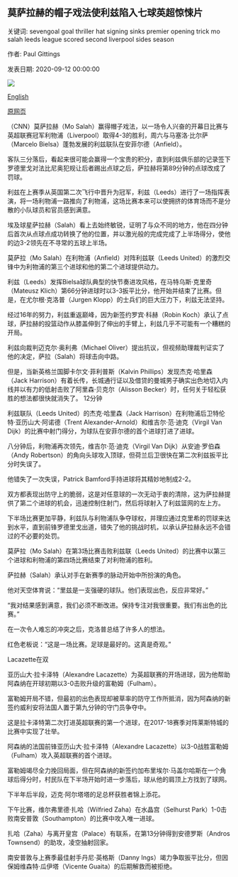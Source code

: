 ## 莫萨拉赫的帽子戏法使利兹陷入七球英超惊悚片

关键词: sevengoal goal thriller hat signing sinks premier opening trick mo salah leeds league scored second liverpool sides season

作者: Paul Gittings

发表日期: 2020-09-12 00:00:00

![](https://cdn.cnn.com/cnnnext/dam/assets/200912150304-salah-gesture-super-tease.jpg)

[English](Mo%20Salah%20hat%20trick%20sinks%20Leeds%20in%20seven-goal%20Premier%20League%20thriller.md)

[原网页](https://edition.cnn.com/2020/09/12/football/premier-league-opener-liverpool-leeds-salah/index.html)

（CNN）莫萨拉赫（Mo Salah）赢得帽子戏法，以一场令人兴奋的开幕日比赛与英超联赛冠军利物浦（Liverpool）取得4-3的胜利，周六与马塞洛·比尔萨（Marcelo Bielsa）蓬勃发展的利兹联队在安菲尔德（Anfield）。

客队三分落后，看起来很可能会赢得一个宝贵的积分，直到利兹俱乐部的记录签下罗德里戈对法比尼奥犯规让后者踢出点球之后，萨拉赫将第89分钟的点球改成了罚球。

利兹在上赛季从英国第二次飞行中晋升为冠军，利兹（Leeds）进行了一场指挥表演，将一场利物浦一路推向了利物浦，这场比赛本来可以使拥挤的体育场而不是分散的小队球员和官员感到满意。

埃及球星萨拉赫（Salah）看上去始终敏锐，证明了与众不同的地方，他在四分钟后首次从点球点成功转换了他的位置，并以激光般的完成完成了上半场得分，使他的边3-2领先在不寻常的五球上半场。

莫萨拉（Mo Salah）在利物浦（Anfield）对阵利兹联（Leeds United）的激烈交锋中为利物浦的第三个进球和他的第二个进球提供动力。

利兹（Leeds）发挥Bielsa球队典型的快节奏进攻风格，在马特乌斯·克里奇（Mateusz Klich）第66分钟进球时以3-3扳平比分，他开始并结束了比赛。但是，在尤尔根·克洛普（Jurgen Klopp）的士兵们的巨大压力下，利兹无法坚持。

经过16年的努力，利兹重返巅峰，因为新签约罗宾·科赫（Robin Koch）承认了点球，萨拉赫的投篮动作从膝盖伸到了伸出的手臂上，利兹几乎不可能有一个糟糕的开局。

利兹向裁判迈克尔·奥利弗（Michael Oliver）提出抗议，但视频助理裁判证实了他的决定，萨拉（Salah）将球击向中路。

但是，当新英格兰国脚卡尔文·菲利普斯（Kalvin Phillips）发现杰克·哈里森（Jack Harrison）有着长传，长城通行证以及借贷的曼城男子确实出色地切入内线并以有力的低射击败了阿里森·贝克尔（Alisson Becker）时，任何关于轻松获胜的想法都很快就消失了。 12分钟

利兹联队（Leeds United）的杰克·哈里森（Jack Harrison）在利物浦后卫特伦特·亚历山大·阿诺德（Trent Alexander-Arnold）和维吉尔·范·迪克（Virgil Van Dijk）的比赛中射门得分，为球队在安菲尔德的首个进球打进了进球。

八分钟后，利物浦再次领先，维吉尔·范·迪克（Virgil Van Dijk）从安迪·罗伯森（Andy Robertson）的角向头球攻入顶球，但荷兰后卫很快在第二次利兹扳平比分时失误了。

他错失了一次失误，Patrick Bamford手持进球将其精妙地制成2-2。

双方都表现出防守上的脆弱，这是对任意球的一次无动于衷的清除，这为萨拉赫提供了第二个进球的机会，迅速控制住射门，然后将球射入了利兹篮网的左上方。

下半场比赛更加平静，利兹队与利物浦队争夺球权，并理应通过克里希的罚球来达到水平，直到前锋罗德里戈出道，错失了他的挑战时机，以承认萨拉赫永远不会错过的不必要的处罚。

莫萨拉（Mo Salah）在第3场比赛击败利兹联（Leeds United）的比赛中以第三个进球和利物浦的第四场比赛结束了对利物浦的胜利。

萨拉赫（Salah）承认对手在新赛季的脉动开始中所扮演的角色。

他对天空体育说：“里兹是一支强硬的球队。他们表现出色，反应非常好。”

“我对结果感到满意，我们必须不断改进。保持专注对我很重要。我们有出色的比赛。”

在一次令人难忘的冲突之后，克洛普总结了许多人的想法。

红色老板说：“这是一场比赛。足球是最好的。这真是奇观。”

Lacazette在双

亚历山大·拉卡泽特（Alexandre Lacazette）为英超联赛的开场进球，因为他帮助阿森纳在开球初期以3-0击败升级的富勒姆（Fulham）。

富勒姆开局不错，但最初的出色表现却被草率的防守工作所抵消，因为阿森纳的新签约威利安将法国人置于第九分钟的守门员争夺中。

这是拉卡泽特第二次打进英超联赛的第一个进球，在2017-18赛季对阵莱斯特城的比赛中实现了壮举。

阿森纳的法国前锋亚历山大·拉卡泽特（Alexandre Lacazette）以3-0战胜富勒姆（Fulham）攻入英超联赛的首个进球。

富勒姆竭尽全力挽回局面，但在阿森纳的新签约加布里埃尔·马盖尔哈斯在一个角球后得分时，村民队在下半场开始时进一步落后，球从他的肩顶上方找到了球网。

下半年后半段，迈克·阿尔塔塔的足总杯获胜者锦上添花。

下午比赛，维尔弗里德·扎哈（Wilfried Zaha）在水晶宫（Selhurst Park）1-0击败南安普敦（Southampton）的比赛中攻入唯一进球。

扎哈（Zaha）与离开皇宫（Palace）有联系，在第13分钟得到安德罗斯（Andros Townsend）的助攻，凌空抽射回家。

南安普敦与上赛季最佳射手丹尼·英格斯（Danny Ings）竭力争取扳平比分，但因保姆维森特·瓜伊塔（Vicente Guaita）的后期解救而被拒绝。